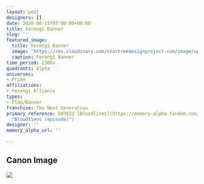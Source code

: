 ```yaml
---
layout: post
designers: []
date: 2020-06-15T07:00:00+00:00
title: Ferengi Banner
slug: ''
featured_image:
  title: Ferengi Banner
  image: "https://res.cloudinary.com/startrekdesignproject-com/image/upload/v1592254550/FerengiBanner.png"
  caption: Ferengi Banner
time_period: 2300s
quadrants: Alpha
universes:
- Prime
affiliations:
- Ferengi Alliance
types:
- Flag/Banner
franchise: The Next Generation
primary_reference: S07E22 [Bloodlines](https://memory-alpha.fandom.com/wiki/Bloodlines_(episode)
  "Bloodlines (episode)")
designer: ''
memory_alpha_url: ''

---
```

## Canon Image

![](https://res.cloudinary.com/startrekdesignproject-com/image/upload/v1592254550/FerengiBanner_Bloodlines1.jpg)